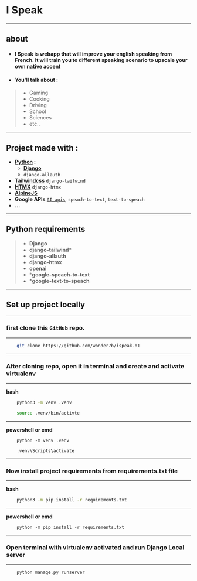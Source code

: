 # I Speak
***
## about

- #### I Speak is webapp that will improve your english speaking from French. It will train you to different speaking scenario to upscale your own native accent
- #### You'll talk about :
>    - Gaming
>    - Cooking
>    - Driving
>    - School
>    - Sciences
>    - etc..
****

## Project made with :

- **[Python](https://www.python.org) :**
  - **[Django](https://docs.djangoproject.com)**
  - `django-allauth`
- **[Tailwindcss](https://tailwind.com)** `django-tailwind`
- **[HTMX](https://www.htmx.org)** `django-htmx`
- **[AlpineJS](https://alpinejs.dev)**
- **Google APIs** [`AI apis`](https://aistudio.google.com), `speach-to-text`, `text-to-speach`
- **...**

****

## Python requirements
>- **Django**
>- **django-tailwind***
>- **django-allauth**
>- **django-htmx**
>- **openai**
>- ***google-speach-to-text**
>- ***google-text-to-speach**
****

## Set up project locally
****
### **first clone this `GitHub` repo.**
****
```bash
    git clone https://github.com/wonder7b/ispeak-o1 
```
****
### **After cloning repo, open it in terminal and create and activate virtualenv**
****
 **bash**
```bash
    python3 -m venv .venv
```
```bash
    source .venv/bin/activte
```
****
**powershell or cmd**
```shell
    python -m venv .venv
```
```shell
    .venv\Scripts\activate
```
****
### **Now install project requirements from requirements.txt file**
****
**bash**
```bash
    python3 -m pip install -r requirements.txt
```
****
**powershell or cmd**
```shell
    python -m pip install -r requirements.txt
```
****
### Open terminal with virtualenv activated and run Django Local server
****
```shell
    python manage.py runserver
```